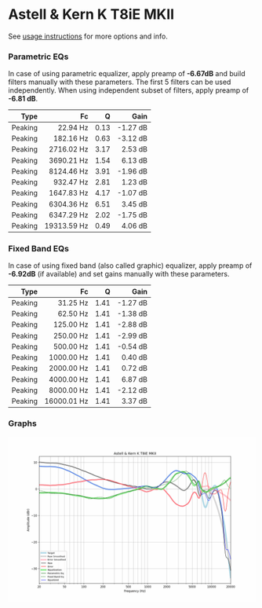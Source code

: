 # Astell & Kern K T8iE MKII
See [usage instructions](https://github.com/jaakkopasanen/AutoEq#usage) for more options and info.

### Parametric EQs
In case of using parametric equalizer, apply preamp of **-6.67dB** and build filters manually
with these parameters. The first 5 filters can be used independently.
When using independent subset of filters, apply preamp of **-6.81 dB**.

| Type    | Fc          |    Q | Gain     |
|--------:|------------:|-----:|---------:|
| Peaking | 22.94 Hz    | 0.13 | -1.27 dB |
| Peaking | 182.16 Hz   | 0.63 | -3.12 dB |
| Peaking | 2716.02 Hz  | 3.17 | 2.53 dB  |
| Peaking | 3690.21 Hz  | 1.54 | 6.13 dB  |
| Peaking | 8124.46 Hz  | 3.91 | -1.96 dB |
| Peaking | 932.47 Hz   | 2.81 | 1.23 dB  |
| Peaking | 1647.83 Hz  | 4.17 | -1.07 dB |
| Peaking | 6304.36 Hz  | 6.51 | 3.45 dB  |
| Peaking | 6347.29 Hz  | 2.02 | -1.75 dB |
| Peaking | 19313.59 Hz | 0.49 | 4.06 dB  |

### Fixed Band EQs
In case of using fixed band (also called graphic) equalizer, apply preamp of **-6.92dB**
(if available) and set gains manually with these parameters.

| Type    | Fc          |    Q | Gain     |
|--------:|------------:|-----:|---------:|
| Peaking | 31.25 Hz    | 1.41 | -1.27 dB |
| Peaking | 62.50 Hz    | 1.41 | -1.38 dB |
| Peaking | 125.00 Hz   | 1.41 | -2.88 dB |
| Peaking | 250.00 Hz   | 1.41 | -2.99 dB |
| Peaking | 500.00 Hz   | 1.41 | -0.54 dB |
| Peaking | 1000.00 Hz  | 1.41 | 0.40 dB  |
| Peaking | 2000.00 Hz  | 1.41 | 0.72 dB  |
| Peaking | 4000.00 Hz  | 1.41 | 6.87 dB  |
| Peaking | 8000.00 Hz  | 1.41 | -2.12 dB |
| Peaking | 16000.01 Hz | 1.41 | 3.37 dB  |

### Graphs
![](./Astell%20&%20Kern%20K%20T8iE%20MKII.png)